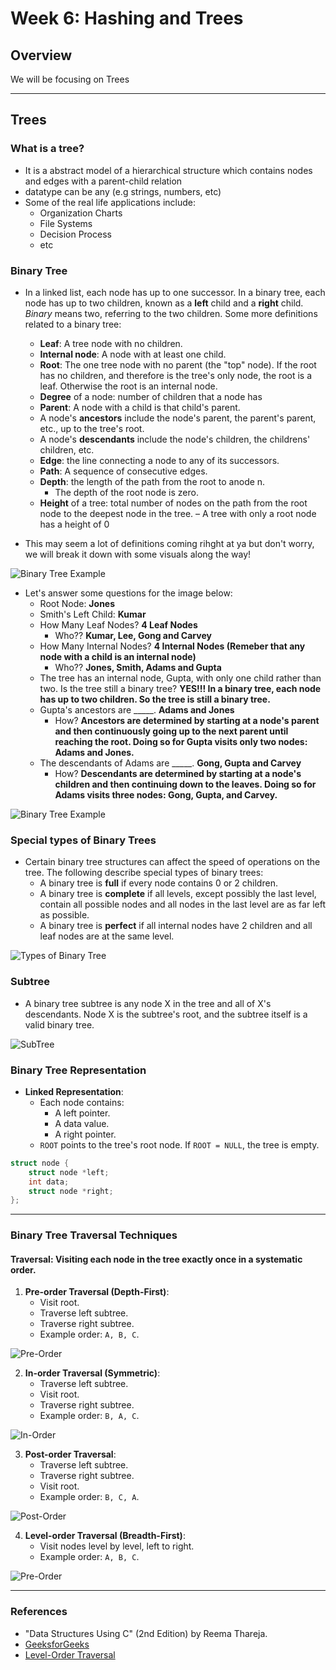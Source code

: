 # Week 6: Hashing and Trees
 
## Overview
We will be focusing on Trees 

---

## Trees

### What is a tree?

- It is a abstract model of a hierarchical structure which contains nodes and edges with a parent-child relation
- datatype can be any (e.g strings, numbers, etc)
- Some of the real life applications include:
    - Organization Charts
    - File Systems
    - Decision Process
    - etc 

### Binary Tree

- In a linked list, each node has up to one successor. In a binary tree, each node has up to two children, known as a **left** child and a **right** child. *Binary* means two, referring to the two children. Some more definitions related to a binary tree:

    - **Leaf**: A tree node with no children.
    - **Internal node**: A node with at least one child.
    - **Root**: The one tree node with no parent (the "top" node). If the root has no children, and therefore is the tree's only node, the root is a leaf. Otherwise the root is an internal node.
    - **Degree** of a node: number of children that a node has
    - **Parent**: A node with a child is that child's parent.
    - A node's **ancestors** include the node's parent, the parent's parent, etc., up to the tree's root.
    - A node's **descendants** include the node's children, the childrens' children, etc.
    - **Edge**: the line connecting a node to any of its successors.
    - **Path**: A sequence of consecutive edges.
    - **Depth**: the length of the path from the root to anode n.
        - The depth of the root node is zero.
    - **Height** of a tree: total number of nodes on the path from the root node to the deepest node in the tree.
        – A tree with only a root node has a height of 0

- This may seem a lot of definitions coming rihght at ya but don't worry, we will break it down with some visuals along the way!

![Binary Tree Example](/week8-hashing&trees/images/image1.png)

- Let's answer some questions for the image below:
    - Root Node: **Jones**
    - Smith's Left Child: **Kumar**
    - How Many Leaf Nodes? **4 Leaf Nodes**
        - Who?? **Kumar, Lee, Gong and Carvey**
    - How Many Internal Nodes? **4 Internal Nodes (Remeber that any node with a child is an internal node)**
        - Who?? **Jones, Smith, Adams and Gupta**
    - The tree has an internal node, Gupta, with only one child rather than two. Is the tree still a binary tree? **YES!!! In a binary tree, each node has up to two children. So the tree is still a binary tree.**
    - Gupta's ancestors are _____. **Adams and Jones**
        - How? **Ancestors are determined by starting at a node's parent and then continuously going up to the next parent until reaching the root. Doing so for Gupta visits only two nodes: Adams and Jones.**
    - The descendants of Adams are _____. **Gong, Gupta and Carvey**
        - How? **Descendants are determined by starting at a node's children and then continuing down to the leaves. Doing so for Adams visits three nodes: Gong, Gupta, and Carvey.**

![Binary Tree Example](/week8-hashing&trees/images/image3.png)

### Special types of Binary Trees

- Certain binary tree structures can affect the speed of operations on the tree. The following describe special types of binary trees:
    - A binary tree is **full** if every node contains 0 or 2 children.
    - A binary tree is **complete** if all levels, except possibly the last level, contain all possible nodes and all nodes in the last level are as far left as possible.
    - A binary tree is **perfect** if all internal nodes have 2 children and all leaf nodes are at the same level.

![Types of Binary Tree](/week8-hashing&trees/images/image2.png)

### Subtree

- A binary tree subtree is any node X in the tree and all of X's descendants. Node X is the subtree's root, and the subtree itself is a valid binary tree.

![SubTree](/week8-hashing&trees/images/image4.png)

### Binary Tree Representation

- **Linked Representation**:
  - Each node contains:
    - A left pointer.
    - A data value.
    - A right pointer.
  - `ROOT` points to the tree's root node. If `ROOT = NULL`, the tree is empty.

```c
struct node {
    struct node *left;
    int data;
    struct node *right;
};
```
---

### Binary Tree Traversal Techniques

#### **Traversal**: Visiting each node in the tree exactly once in a systematic order.

1. **Pre-order Traversal (Depth-First)**:
   - Visit root.
   - Traverse left subtree.
   - Traverse right subtree.
   - Example order: `A, B, C`.

![Pre-Order](/week8-hashing&trees/images/image5.png)

2. **In-order Traversal (Symmetric)**:
   - Traverse left subtree.
   - Visit root.
   - Traverse right subtree.
   - Example order: `B, A, C`.

![In-Order](/week8-hashing&trees/images/image5.png)

3. **Post-order Traversal**:
   - Traverse left subtree.
   - Traverse right subtree.
   - Visit root.
   - Example order: `B, C, A`.

![Post-Order](/week8-hashing&trees/images/image5.png)

4. **Level-order Traversal (Breadth-First)**:
   - Visit nodes level by level, left to right.
   - Example order: `A, B, C`.

![Pre-Order](/week8-hashing&trees/images/image5.png)

---

### References
- "Data Structures Using C" (2nd Edition) by Reema Thareja.
- [GeeksforGeeks](https://www.geeksforgeeks.org/dfs-traversal-of-a-tree-using-recursion/)
- [Level-Order Traversal](https://www.geeksforgeeks.org/level-order-tree-traversal/)
